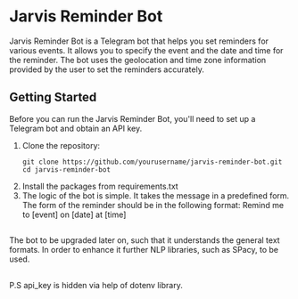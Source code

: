 # Jarvis Reminder Bot

Jarvis Reminder Bot is a Telegram bot that helps you set reminders for various events. It allows you to specify the event and the date and time for the reminder. The bot uses the geolocation and time zone information provided by the user to set the reminders accurately.

## Getting Started

Before you can run the Jarvis Reminder Bot, you'll need to set up a Telegram bot and obtain an API key.

1. Clone the repository:
   ```shell
   git clone https://github.com/yourusername/jarvis-reminder-bot.git
   cd jarvis-reminder-bot

2. Install the packages from requirements.txt
3. The logic of the bot is simple. It takes the message in a predefined form. The form of the reminder should be in the following format:
Remind me to [event] on [date] at [time]

## 
The bot to be upgraded later on, such that it understands the general text formats. In order to enhance it further NLP libraries, such as SPacy, to be used.

##
P.S api_key is hidden via help of dotenv library.
